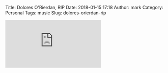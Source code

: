 Title: Dolores O'Rierdan, RIP
Date: 2018-01-15 17:18
Author: mark
Category: Personal
Tags: music
Slug: dolores-orierdan-rip

<iframe src="https://www.youtube.com/embed/a9ojzRpvK2s?rel=0" frameborder="0" allow="autoplay; encrypted-media" allowfullscreen></iframe>

